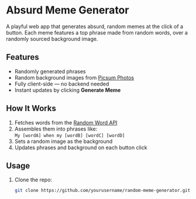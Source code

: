 # Absurd Meme Generator

A playful web app that generates absurd, random memes at the click of a button. Each meme features a top phrase made from random words, over a randomly sourced background image.

## Features
- Randomly generated phrases
- Random background images from [Picsum Photos](https://picsum.photos/)
- Fully client-side — no backend needed
- Instant updates by clicking **Generate Meme**

## How It Works
1. Fetches words from the [Random Word API](https://random-word-api.herokuapp.com/word)
2. Assembles them into phrases like:  
   `My [wordA] when my [wordB] [wordC] [wordD]`
3. Sets a random image as the background
4. Updates phrases and background on each button click

## Usage
1. Clone the repo:
   ```bash
   git clone https://github.com/yourusername/random-meme-generator.git
